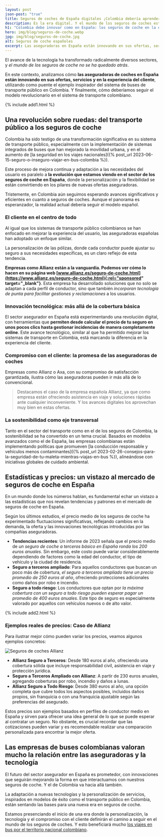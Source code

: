 ```yaml
---
layout: post
json-post: "true"
title: Seguros de coches de España digitales ¡Colombia debería aprender!
description: Es la era digital. Y el mundo de los seguros de coches está avanzando con ella. Mira cómo en Colombia podemos seguir el modelo de España
h1: "Colombia debe innovar como en España: los seguros de coche en la era digital"
hero: img/blog/seguros-de-coche.webp
jpg: img/blog/seguros-de-coche.jpg
alt: Seguros de coche españoles
excerpt: Las aseguradoras en España están innovando en sus ofertas, servicios y en la experiencia del cliente. ¿Y Colombia?
---
```

El avance de la tecnología ha transformado radicalmente diversos sectores, y *el mundo de los seguros de coche no se ha quedado atrás*.

En este contexto, analizamos cómo **las aseguradoras de coches en España están innovando en sus ofertas, servicios y en la experiencia del cliente**, utilizando como puente el ejemplo inspirador del sistema de buses de transporte público en Colombia. Y finalmente, cómo deberíamos seguir el modelo revolucionario en el sistema de transporte colombiano.

{% include add1.html %}

## Una revolución sobre ruedas: del transporte público a los seguros de coche

Colombia ha sido testigo de una transformación significativa en su sistema de transporte público, especialmente con la implementación de sistemas integrados de buses que han mejorado la movilidad urbana, y en el aumento de [la seguridad en los viajes nacionales]({% post_url 2023-06-15-seguro-o-inseguro-viajar-en-bus-colombia %}).

Este proceso de mejora continua y adaptación a las necesidades del usuario es paralelo a **la evolución que estamos viendo en el sector de los seguros de coche en España**, donde la personalización y la flexibilidad se están convirtiendo en los pilares de nuevas ofertas aseguradoras.

Tristemente, en Colombia aún seguimos esperando avances significativos y eficientes en cuanto a seguros de coches. Aunque el panorama es esperanzador, la realidad actual debería seguir el modelo español.

### El cliente en el centro de todo

Al igual que los sistemas de transporte público colombianos se han enfocado en mejorar la experiencia del usuario, las aseguradoras españolas han adoptado un enfoque similar.

La personalización de las pólizas, donde cada conductor puede ajustar su seguro a sus necesidades específicas, es un claro reflejo de esta tendencia.

**Empresas como Allianz están a la vanguardia. Podemos ver cómo lo hacen en su página web [www.allianz.es/seguro-de-coche.html](https://www.allianz.es/seguro-de-coche.html){:rel="sponsored" target="_blank"}**. Esta empresa ha desarrollado soluciones que no solo se adaptan a cada perfil de conductor, sino que también *incorporan tecnología de punta para facilitar gestiones y reclamaciones* a los usuarios.

### Innovación tecnológica: más allá de la cobertura básica

El sector asegurador en España está experimentando una revolución digital, con herramientas que **permiten desde calcular el precio de tu seguro en unos pocos clics hasta gestionar incidencias de manera completamente online**. Este avance tecnológico, similar al que ha permitido mejorar los sistemas de transporte en Colombia, está marcando la diferencia en la experiencia del cliente.

### Compromiso con el cliente: la promesa de las aseguradoras de coches

Empresas como Allianz o Axa, con su compromiso de satisfacción garantizada, ilustra cómo las aseguradoras pueden ir más allá de lo convencional.

> Destacamos el caso de la empresa española Allianz, ya que como empresa están ofreciendo asistencia en viaje y soluciones rápidas ante cualquier inconveniente. Y los avances digitales los aprovechan muy bien en estas ofertas.

### La sostenibilidad como eje transversal

Tanto en el sector del transporte como en el de los seguros de Colombia, la sostenibilidad se ha convertido en un tema crucial. Basados en modelos avanzados como el de España, las empresas colombianas están implementando políticas que promueven [la conducción responsable y vehículos menos contaminantes]({% post_url 2023-02-26-consejos-para-la-seguridad-de-tu-maleta-mientras-viajas-en-bus %}), alineándose con iniciativas globales de cuidado ambiental.

## Estadísticas y precios: un vistazo al mercado de seguros de coche en España

En un mundo donde los números hablan, es fundamental echar un vistazo a las estadísticas que nos revelan tendencias y patrones en el mercado de seguros de coche en España.

Según los últimos estudios, el precio medio de los seguros de coche ha experimentado fluctuaciones significativas, reflejando cambios en la demanda, la oferta y las innovaciones tecnológicas introducidas por las compañías aseguradoras.

- **Tendencias recientes**: Un informe de 2023 señala que el precio medio de *un seguro de coche a terceros básico en España ronda los 200 euros anuales*. Sin embargo, este costo puede variar considerablemente dependiendo de factores como la edad del conductor, el tipo de vehículo y la ciudad de residencia.
- **Seguro a terceros ampliado**: Para aquellos conductores que buscan un poco más de cobertura, *el seguro a terceros ampliado tiene un precio promedio de 250 euros al año*, ofreciendo protecciones adicionales como daños por robo e incendio.
- **Seguro a todo riesgo**: Los conductores que optan por *la máxima cobertura con un seguro a todo riesgo pueden esperar pagar un promedio de 400 euros anuales*. Este tipo de seguro es especialmente valorado por aquellos con vehículos nuevos o de alto valor.

{% include add2.html %}

### Ejemplos reales de precios: Caso de Allianz

Para ilustrar mejor cómo pueden variar los precios, veamos algunos ejemplos concretos:

![Seguros de coches Allianz](/img/img/blog/allianz-logo.webp "Logo de Allianz")

- **Allianz Seguro a Terceros**: Desde 180 euros al año, ofreciendo una cobertura sólida que incluye responsabilidad civil, asistencia en viaje y protección jurídica.
- **Seguro a Terceros Ampliado con Allianz**: A partir de 230 euros anuales, agregando coberturas por robo, incendio y daños a lunas.
- **Allianz Seguro a Todo Riesgo**: Desde 380 euros al año, una opción completa que cubre todos los aspectos posibles, incluidos daños propios, sin franquicia o con una franquicia ajustable según las preferencias del asegurado.

Estos precios son ejemplos basados en perfiles de conductor medio en España y sirven para ofrecer una idea general de lo que se puede esperar al contratar un seguro. No obstante, es crucial recordar que las cotizaciones pueden variar y es recomendable realizar una comparación personalizada para encontrar la mejor oferta.

## Las empresas de buses colombianas valoran mucho la relación entre las aseguradoras y la tecnología

El futuro del sector asegurador en España es prometedor, con innovaciones que seguirán mejorando la forma en que interactuamos con nuestros seguros de coche. Y el de Colombia va hacia allá también.

La adaptación a nuevas tecnologías y la personalización de servicios, inspirados en modelos de éxito como el transporte público en Colombia, están sentando las bases para una nueva era en seguros de coche.

Estamos presenciando el inicio de una era donde la personalización, la tecnología y el compromiso con el cliente definirán el camino a seguir en el mundo de los seguros de coches. Y esto beneficiará mucho [los viajes en bus por el territorio nacional colombiano](/).
